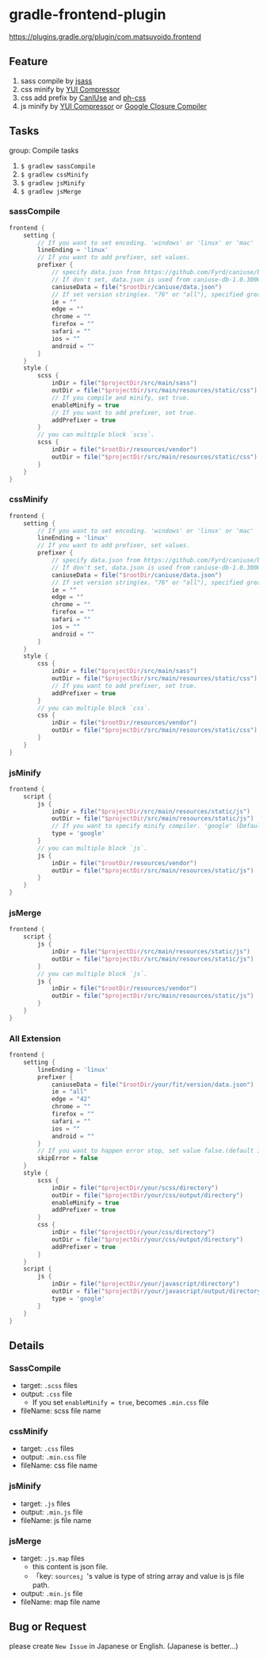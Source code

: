 # gradle-frontend-plugin

https://plugins.gradle.org/plugin/com.matsuyoido.frontend

## Feature

1. sass compile by [jsass](https://gitlab.com/jsass/jsass)
1. css minify by [YUI Compressor](https://mvnrepository.com/artifact/com.yahoo.platform.yui/yuicompressor)
1. css add prefix by [CanIUse](https://github.com/Fyrd/caniuse) and [ph-css](https://github.com/phax/ph-css)
1. js minify by [YUI Compressor](https://mvnrepository.com/artifact/com.yahoo.platform.yui/yuicompressor) or [Google Closure Compiler](https://github.com/google/closure-compiler)


## Tasks

group: Compile tasks

1. `$ gradlew sassCompile`
1. `$ gradlew cssMinify`
1. `$ gradlew jsMinify`
1. `$ gradlew jsMerge`

### sassCompile

```gradle
frontend {
    setting {
        // If you want to set encoding. 'windows' or 'linux' or 'mac'
        lineEnding = 'linux'
        // If you want to add prefixer, set values.
        prefixer {
            // specify data.json from https://github.com/Fyrd/caniuse/blob/master/data.json
            // If don't set, data.json is used from caniuse-db-1.0.30000748
            caniuseData = file("$rootDir/caniuse/data.json")
            // If set version string(ex. "76" or "all"), specified greater version check css supports & add prefixer.
            ie = ""
            edge = ""
            chrome = ""
            firefox = ""
            safari = ""
            ios = ""
            android = ""
        }
    }
    style {
        scss {
            inDir = file("$projectDir/src/main/sass")
            outDir = file("$projectDir/src/main/resources/static/css")
            // If you compile and minify, set true. 
            enableMinify = true
            // If you want to add prefixer, set true.
            addPrefixer = true
        }
        // you can multiple block `scss`.
        scss {
            inDir = file("$rootDir/resources/vendor")
            outDir = file("$projectDir/src/main/resources/static/css")
        }
    }
}
```

### cssMinify

```gradle
frontend {
    setting {
        // If you want to set encoding. 'windows' or 'linux' or 'mac'
        lineEnding = 'linux'
        // If you want to add prefixer, set values.
        prefixer {
            // specify data.json from https://github.com/Fyrd/caniuse/blob/master/data.json
            // If don't set, data.json is used from caniuse-db-1.0.30000748
            caniuseData = file("$rootDir/caniuse/data.json")
            // If set version string(ex. "76" or "all"), specified greater version check css supports & add prefixer.
            ie = ""
            edge = ""
            chrome = ""
            firefox = ""
            safari = ""
            ios = ""
            android = ""
        }
    }
    style {
        css {
            inDir = file("$projectDir/src/main/sass")
            outDir = file("$projectDir/src/main/resources/static/css")
            // If you want to add prefixer, set true.
            addPrefixer = true
        }
        // you can multiple block `css`.
        css {
            inDir = file("$rootDir/resources/vendor")
            outDir = file("$projectDir/src/main/resources/static/css")
        }
    }
}
```


### jsMinify

```gradle
frontend {
    script {
        js {
            inDir = file("$projectDir/src/main/resources/static/js")
            outDir = file("$projectDir/src/main/resources/static/js")
            // If you want to specify minify compiler. 'google' (Default) or 'yahoo'
            type = 'google'
        }
        // you can multiple block `js`.
        js {
            inDir = file("$rootDir/resources/vendor")
            outDir = file("$projectDir/src/main/resources/static/js")
        }
    }
}
```

### jsMerge

```gradle
frontend {
    script {
        js {
            inDir = file("$projectDir/src/main/resources/static/js")
            outDir = file("$projectDir/src/main/resources/static/js")
        }
        // you can multiple block `js`.
        js {
            inDir = file("$rootDir/resources/vendor")
            outDir = file("$projectDir/src/main/resources/static/js")
        }
    }
}
```

### All Extension

```gradle
frontend {
    setting {
        lineEnding = 'linux'
        prefixer {
            caniuseData = file("$rootDir/your/fit/version/data.json")
            ie = "all"
            edge = "42"
            chrome = ""
            firefox = ""
            safari = ""
            ios = ""
            android = ""
        }
        // If you want to happen error stop, set value false.(default is true.)
        skipError = false
    }
    style {
        scss {
            inDir = file("$projectDir/your/scss/directory")
            outDir = file("$projectDir/your/css/output/directory")
            enableMinify = true
            addPrefixer = true
        }
        css {
            inDir = file("$projectDir/your/css/directory")
            outDir = file("$projectDir/your/css/output/directory")
            addPrefixer = true
        }
    }
    script {
        js {
            inDir = file("$projectDir/your/javascript/directory")
            outDir = file("$projectDir/your/javascript/output/directory")
            type = 'google'
        }
    }
}
```

## Details

### SassCompile

* target: `.scss` files
* output: `.css` file
    - If you set `enableMinify = true`, becomes `.min.css` file
* fileName: scss file name

### cssMinify

* target: `.css` files
* output: `.min.css` file
* fileName: css file name

### jsMinify

* target: `.js` files
* output: `.min.js` file
* fileName: js file name

### jsMerge

* target: `.js.map` files
    - this content is json file.
    - 「key: `sources`」's value is type of string array and value is js file path.
* output: `.min.js` file
* fileName: map file name


## Bug or Request

please create `New Issue` in Japanese or English.
(Japanese is better...)




